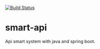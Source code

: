 [![Build Status](https://travis-ci.org/Relesi/smart-api.svg?branch=master)](https://travis-ci.org/Relesi/smart-api)

# smart-api
Api smart system with java and spring boot.
